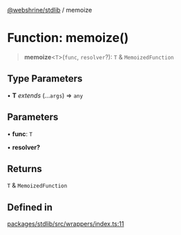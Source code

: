 [@webshrine/stdlib](../globals.md) / memoize

# Function: memoize()

> **memoize**\<`T`\>(`func`, `resolver`?): `T` & `MemoizedFunction`

## Type Parameters

• **T** *extends* (...`args`) => `any`

## Parameters

• **func**: `T`

• **resolver?**

## Returns

`T` & `MemoizedFunction`

## Defined in

[packages/stdlib/src/wrappers/index.ts:11](https://github.com/webshrine/webshrine/blob/0e16c5948921e0c95cce645760c4a8b0855b196b/packages/stdlib/src/wrappers/index.ts#L11)
